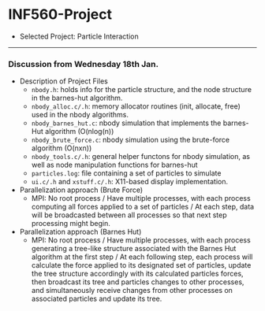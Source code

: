 # INF560-Project
- Selected Project: Particle Interaction

---

### Discussion from Wednesday 18th Jan.
- Description of Project Files
  - `nbody.h`: holds info for the particle structure, and the node structure in the barnes-hut algorithm.
  - `nbody_alloc.c/.h`: memory allocator routines (init, allocate, free) used in the nbody algorithms.
  - `nbody_barnes_hut.c`: nbody simulation that implements the barnes-Hut algorithm (O(nlog(n))
  - `nbody_brute_force.c`: nbody simulation using the brute-force algorithm (O(nxn))
  - `nbody_tools.c/.h`: general helper functons for nbody simulation, as well as node manipulation functions for barnes-hut
  - `particles.log`: file containing a set of particles to simulate
  - `ui.c/.h` and `xstuff.c/.h`: X11-based display implementation.
- Parallelization approach (Brute Force)
  - MPI: No root process / Have multiple processes, with each process computing all forces applied to a set of particles / At each step, data will be broadcasted between all processes so that next step processing might begin.
- Parallelization approach (Barnes Hut)
  - MPI: No root process / Have multiple processes, with each process generating a tree-like structure associated with the Barnes Hut algorithm at the first step / At each following step, each process will calculate the force applied to its designated set of particles, update the tree structure accordingly with its calculated particles forces, then broadcast its tree and particles changes to other processes, and simultaneously receive changes from other processes on associated particles and update its tree.
